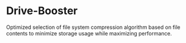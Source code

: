 # Drive-Booster
Optimized selection of file system compression algorithm based on file contents to minimize storage usage while maximizing performance.
